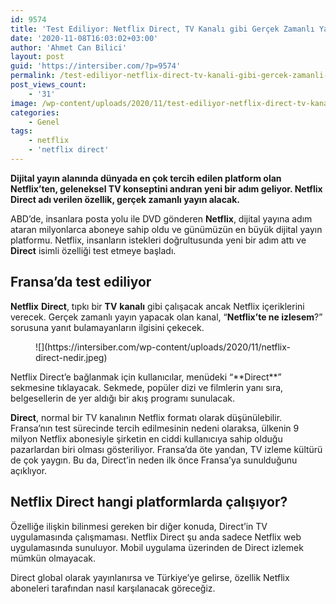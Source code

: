 ```yaml
---
id: 9574
title: 'Test Ediliyor: Netflix Direct, TV Kanalı gibi Gerçek Zamanlı Yayın Yapacak'
date: '2020-11-08T16:03:02+03:00'
author: 'Ahmet Can Bilici'
layout: post
guid: 'https://intersiber.com/?p=9574'
permalink: /test-ediliyor-netflix-direct-tv-kanali-gibi-gercek-zamanli-yayin-yapacak/
post_views_count:
    - '31'
image: /wp-content/uploads/2020/11/test-ediliyor-netflix-direct-tv-kanali-gibi-gercek-zamanli-yayin-yapacak.png
categories:
    - Genel
tags:
    - netflix
    - 'netflix direct'
---
```


**Dijital yayın alanında dünyada en çok tercih edilen platform olan Netflix’ten, geleneksel TV konseptini andıran yeni bir adım geliyor. Netflix Direct adı verilen özellik, gerçek zamanlı yayın alacak.**

ABD’de, insanlara posta yolu ile DVD gönderen **Netflix**, dijital yayına adım ataran milyonlarca aboneye sahip oldu ve günümüzün en büyük dijital yayın platformu. Netflix, insanların istekleri doğrultusunda yeni bir adım attı ve **Direct** isimli özelliği test etmeye başladı.

## Fransa’da test ediliyor

**Netflix** **Direct**, tıpkı bir **TV** **kanalı** gibi çalışacak ancak Netflix içeriklerini verecek. Gerçek zamanlı yayın yapacak olan kanal, “**Netflix’te ne izlesem**?” sorusuna yanıt bulamayanların ilgisini çekecek.

<figure class="wp-block-image size-large">![](https://intersiber.com/wp-content/uploads/2020/11/netflix-direct-nedir.jpeg)</figure>Netflix Direct’e bağlanmak için kullanıcılar, menüdeki “**Direct**” sekmesine tıklayacak. Sekmede, popüler dizi ve filmlerin yanı sıra, belgesellerin de yer aldığı bir akış programı sunulacak.

**Direct**, normal bir TV kanalının Netflix formatı olarak düşünülebilir. Fransa’nın test sürecinde tercih edilmesinin nedeni olaraksa, ülkenin 9 milyon Netflix abonesiyle şirketin en ciddi kullanıcıya sahip olduğu pazarlardan biri olması gösteriliyor. Fransa’da öte yandan, TV izleme kültürü de çok yaygın. Bu da, Direct’in neden ilk önce Fransa’ya sunulduğunu açıklıyor.

## Netflix Direct hangi platformlarda çalışıyor?

Özelliğe ilişkin bilinmesi gereken bir diğer konuda, Direct’in TV uygulamasında çalışmaması. Netflix Direct şu anda sadece Netflix web uygulamasında sunuluyor. Mobil uygulama üzerinden de Direct izlemek mümkün olmayacak.

Direct global olarak yayınlanırsa ve Türkiye’ye gelirse, özellik Netflix aboneleri tarafından nasıl karşılanacak göreceğiz.